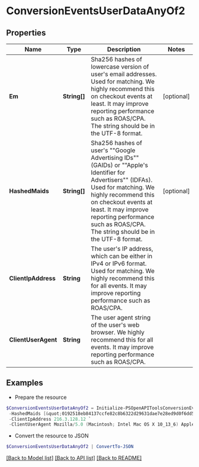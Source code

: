 # ConversionEventsUserDataAnyOf2
## Properties

Name | Type | Description | Notes
------------ | ------------- | ------------- | -------------
**Em** | **String[]** | Sha256 hashes of lowercase version of user&#39;s email addresses. Used for matching. We highly recommend this on checkout events at least. It may improve reporting performance such as ROAS/CPA. The string should be in the UTF-8 format. | [optional] 
**HashedMaids** | **String[]** | Sha256 hashes of user&#39;s &quot;&quot;Google Advertising IDs&quot;&quot; (GAIDs) or &quot;&quot;Apple&#39;s Identifier for Advertisers&quot;&quot; (IDFAs). Used for matching. We highly recommend this on checkout events at least. It may improve reporting performance such as ROAS/CPA. The string should be in the UTF-8 format. | [optional] 
**ClientIpAddress** | **String** | The user&#39;s IP address, which can be either in IPv4 or IPv6 format. Used for matching. We highly recommend this for all events. It may improve reporting performance such as ROAS/CPA. | 
**ClientUserAgent** | **String** | The user agent string of the user&#39;s web browser. We highly recommend this for all events. It may improve reporting performance such as ROAS/CPA. | 

## Examples

- Prepare the resource
```powershell
$ConversionEventsUserDataAnyOf2 = Initialize-PSOpenAPIToolsConversionEventsUserDataAnyOf2  -Em [&quot;411e44ce1261728ffd2c0686e44e3fffe413c0e2c5adc498bc7da883d476b9c8&quot;,&quot;09831ea51bd1b7b32a836683a00a9ccaf3d05f59499f42d9883412ed79289969&quot;] `
 -HashedMaids [&quot;0192518eb84137ccfe82c8b6322d29631dae7e28ed9d0f6dd5f245d73a58c5f1&quot;,&quot;837b850ac46d62b2272a71de73c27801ff011ac1e36c5432620c8755cf90db46&quot;] `
 -ClientIpAddress 216.3.128.12 `
 -ClientUserAgent Mozilla/5.0 (Macintosh; Intel Mac OS X 10_13_6) AppleWebKit/537.36 (KHTML, like Gecko) Chrome/67.0.3396.87 Safari/537.36
```

- Convert the resource to JSON
```powershell
$ConversionEventsUserDataAnyOf2 | ConvertTo-JSON
```

[[Back to Model list]](../README.md#documentation-for-models) [[Back to API list]](../README.md#documentation-for-api-endpoints) [[Back to README]](../README.md)

